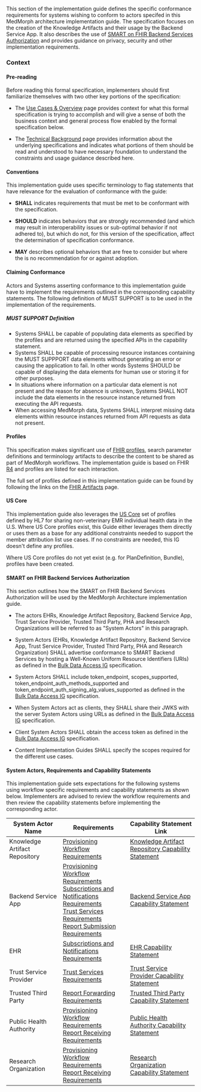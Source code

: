 This section of the implementation guide defines the specific conformance requirements for systems wishing to conform to actors specifed in this MedMorph architecture implementation guide.  The specification focuses on the creation of  the Knowledge Artifacts and their usage by the Backend Service App.  It also describes the use of [SMART on FHIR Backend Services Authorization](http://hl7.org/fhir/uv/bulkdata/authorization/index.html) and provides guidance on privacy, security and other implementation requirements.


### Context

#### Pre-reading
Before reading this formal specification, implementers should first familiarize themselves with two other key portions of the specification:

* The [Use Cases & Overview](usecases.html) page provides context for what this formal specification is trying to accomplish and will give a sense of both the business context and general process flow enabled by the formal specification below.

* The [Technical Background](background.html) page provides information about the underlying specifications and indicates what portions of them should be read and understood to have necessary foundation to understand the constraints and usage guidance described here.


#### Conventions
This implementation guide uses specific terminology to flag statements that have relevance for the evaluation of conformance with the guide:

* **SHALL** indicates requirements that must be met to be conformant with the specification.

* **SHOULD** indicates behaviors that are strongly recommended (and which may result in interoperability issues or sub-optimal behavior if not adhered to), but which do not, for this version of the specification, affect the determination of specification conformance.

* **MAY** describes optional behaviors that are free to consider but where the is no recommendation for or against adoption.


#### Claiming Conformance 

Actors and Systems asserting conformance to this implementation guide have to implement the requirements outlined in the corresponding capability statements. The following definition of MUST SUPPORT is to be used in the implementation of the requirements.

##### MUST SUPPORT Definition

* Systems SHALL be capable of populating data elements as specified by the profiles and are returned using the specified APIs in the capability statement.
* Systems SHALL be capable of processing resource instances containing the MUST SUPPPORT data elements without generating an error or causing the application to fail. In other words Systems SHOULD be capable of displaying the data elements for human use or storing it for other purposes.
* In situations where information on a particular data element is not present and the reason for absence is unknown, Systems SHALL NOT include the data elements in the resource instance returned from executing the API requests.
* When accessing MedMorph data, Systems SHALL interpret missing data elements within resource instances returned from API requests as data not present.


#### Profiles
This specification makes significant use of [FHIR profiles]({{site.data.fhir.path}}profiling.html), search parameter definitions and terminology artifacts to describe the content to be shared as part of MedMorph workflows. The implementation guide is based on FHIR [R4]({{site.data.fhir.path}}) and profiles are listed for each interaction.

The full set of profiles defined in this implementation guide can be found by following the links on the [FHIR Artifacts](artifacts.html) page.


#### US Core
This implementation guide also leverages the [US Core](http://hl7.org/fhir/us/core) set of profiles defined by HL7 for sharing non-veterinary EMR individual health data in the U.S.  Where US Core profiles exist, this Guide either leverages them directly or uses them as a base for any additional constraints needed to support the member attribution list use cases.  If no constraints are needed, this IG doesn't define any profiles.

Where US Core profiles do not yet exist (e.g. for PlanDefinition, Bundle), profiles have been created.


#### SMART on FHIR Backend Services Authorization
This section outlines how the SMART on FHIR Backend Services Authorization will be used by the MedMorph Architecture implementation guide. 

* The actors EHRs, Knowledge Artifact Repository, Backend Service App, Trust Service Provider, Trusted Third Party, PHA and Research Organizations will be referred to as "System Actors" in this paragraph.

* System Actors (EHRs, Knowledge Artifact Repository, Backend Service App, Trust Service Provider, Trusted Third Party, PHA and Research Organization) SHALL advertise conformance to SMART Backend Services by hosting a Well-Known Uniform Resource Identifiers (URIs) as defined in the [Bulk Data Access IG](http://hl7.org/fhir/uv/bulkdata/export/index.html) specification.

* System Actors SHALL include token_endpoint, scopes_supported, token_endpoint_auth_methods_supported and token_endpoint_auth_signing_alg_values_supported as defined in the [Bulk Data Access IG](http://hl7.org/fhir/uv/bulkdata/export/index.html) specification.

* When System Actors act as clients, they SHALL share their JWKS with the server System Actors using URLs as defined in the [Bulk Data Access IG](http://hl7.org/fhir/uv/bulkdata/export/index.html) specification.

* Client System Actors SHALL obtain the access token as defined in the [Bulk Data Access IG](http://hl7.org/fhir/uv/bulkdata/export/index.html) specification.

* Content Implementation Guides SHALL specify the scopes required for the different use cases.


#### System Actors, Requirements and Capability Statements

This implementation guide sets expectations for the following systems using workflow specific requirements and capability statements as shown below. Implementers are advised to review the workflow requirements and then review the capability statements before implementing the corresponding actor.


<table>
  <thead>
    <tr>
      <th>System Actor Name</th>
      <th> Requirements</th>
      <th>Capability Statement Link</th>
    </tr>
  </thead>
  <tr>
    <td>Knowledge Artifact Repository</td>
    <td><a href="provisioning.html">Provisioning Workflow Requirements</a></td>
    <td><a href="CapabilityStatement-medmorph-knowledge-artifact-repository.html">Knowledge Artifact Repository Capability Statement</a></td>
  </tr>
  <tr>
    <td>Backend Service App</td>
    <td>
    	   <a href="provisioning.html">Provisioning Workflow Requirements</a> <br/>
    	   <a href="subscription.html">Subscriptions and Notifications Requirements</a> <br/>
    	   <a href="trustservices.html">Trust Services Requirements</a> <br/>
    	   <a href="reportsubmission.html">Report Submission Requirements</a> <br/>
    	</td>
    <td><a href="CapabilityStatement-medmorph-backend-service-app.html">Backend Service App Capability Statement</a></td>
  </tr>
  <tr>
    <td>EHR</td>
    <td><a href="subscription.html">Subscriptions and Notifications Requirements</a></td>
    <td><a href="CapabilityStatement-medmorph-ehr.html">EHR Capability Statement</a></td>
  </tr>
  <tr>
    <td>Trust Service Provider</td>
    <td><a href="trustservices.html">Trust Services Requirements</a></td>
    <td><a href="CapabilityStatement-medmorph-trust-service-provider.html">Trust Service Provider Capability Statement</a></td>
  </tr>
  <tr>
    <td>Trusted Third Party</td>
    <td><a href="reportsubmission.html">Report Forwarding Requirements</a></td>
    <td><a href="CapabilityStatement-medmorph-trusted-third-party.html">Trusted Third Party Capability Statement</a></td>
  </tr>
    <tr>
    <td>Public Health Authority</td>    
    <td>
       <a href="provisioning.html">Provisioning Workflow Requirements</a> <br/>
       <a href="reportsubmission.html">Report Receiving Requirements</a>
    </td>
    <td><a href="CapabilityStatement-medmorph-public-health-agency.html">Public Health Authority Capability Statement</a></td>
  </tr>
    <tr>
    <td>Research Organization</td>
    <td>
       <a href="provisioning.html">Provisioning Workflow Requirements</a> <br/>
       <a href="reportsubmission.html">Report Receiving Requirements</a>
    </td>
    <td><a href="CapabilityStatement-medmorph-public-health-agency.html">Research Organization Capability Statement</a></td>
  </tr>
</table>





